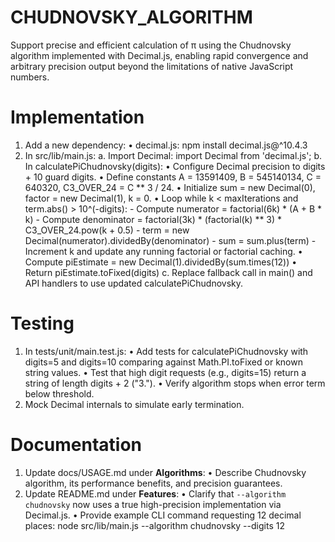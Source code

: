 # CHUDNOVSKY_ALGORITHM

Support precise and efficient calculation of π using the Chudnovsky algorithm implemented with Decimal.js, enabling rapid convergence and arbitrary precision output beyond the limitations of native JavaScript numbers.

# Implementation

1. Add a new dependency:
   • decimal.js: npm install decimal.js@^10.4.3
2. In src/lib/main.js:
   a. Import Decimal: import Decimal from 'decimal.js';
   b. In calculatePiChudnovsky(digits):
      • Configure Decimal precision to digits + 10 guard digits.
      • Define constants A = 13591409, B = 545140134, C = 640320, C3_OVER_24 = C ** 3 / 24.
      • Initialize sum = new Decimal(0), factor = new Decimal(1), k = 0.
      • Loop while k < maxIterations and term.abs() > 10^(-digits):
         - Compute numerator = factorial(6k) * (A + B * k)
         - Compute denominator = factorial(3k) * (factorial(k) ** 3) * C3_OVER_24.pow(k + 0.5)
         - term = new Decimal(numerator).dividedBy(denominator)
         - sum = sum.plus(term)
         - Increment k and update any running factorial or factorial caching.
      • Compute piEstimate = new Decimal(1).dividedBy(sum.times(12))
      • Return piEstimate.toFixed(digits)
   c. Replace fallback call in main() and API handlers to use updated calculatePiChudnovsky.

# Testing

1. In tests/unit/main.test.js:
   • Add tests for calculatePiChudnovsky with digits=5 and digits=10 comparing against Math.PI.toFixed or known string values.
   • Test that high digit requests (e.g., digits=15) return a string of length digits + 2 ("3.").
   • Verify algorithm stops when error term below threshold.
2. Mock Decimal internals to simulate early termination.

# Documentation

1. Update docs/USAGE.md under **Algorithms**:
   • Describe Chudnovsky algorithm, its performance benefits, and precision guarantees.
2. Update README.md under **Features**:
   • Clarify that `--algorithm chudnovsky` now uses a true high-precision implementation via Decimal.js.
   • Provide example CLI command requesting 12 decimal places: node src/lib/main.js --algorithm chudnovsky --digits 12

